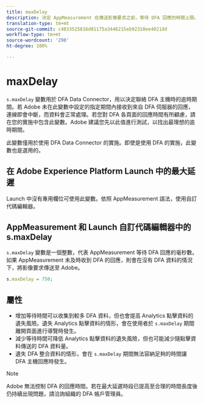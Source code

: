 ```yaml
---
title: maxDelay
description: 決定 AppMeasurement 在傳送影像要求之前，等待 DFA 回應的時間上限。
translation-type: tm+mt
source-git-commit: c4833525816d81175a3446215eb92310ee4021dd
workflow-type: tm+mt
source-wordcount: '298'
ht-degree: 100%

---
```



# maxDelay

`s.maxDelay` 變數用於 DFA Data Connector，用以決定聯絡 DFA 主機時的逾時期間。若 Adobe 未在此變數中設定的指定期間內接收到來自 DFA 伺服器的回應，連線即會中斷，而資料會正常處理。若您對 DFA 各頁面的回應時間有所顧慮，請在您的實施中包含此變數。Adobe 建議您先以此值進行測試，以找出最理想的逾時期間。

此變數僅用於使用 DFA Data Connector 的實施。即使是使用 DFA 的實施，此變數也是選用的。

## 在 Adobe Experience Platform Launch 中的最大延遲

Launch 中沒有專用欄位可使用此變數。依照 AppMeasurement 語法，使用自訂代碼編輯器。

## AppMeasurement 和 Launch 自訂代碼編輯器中的 s.maxDelay

`s.maxDelay` 變數是一個整數，代表 AppMeasurement 等待 DFA 回應的毫秒數。如果 AppMeasurement 未及時收到 DFA 的回應，則會在沒有 DFA 資料的情況下，將影像要求傳送至 Adobe。

```js
s.maxDelay = 750;
```

## 屬性

* 增加等待時間可以收集到較多 DFA 資料，但也會提高 Analytics 點擊資料的遺失風險。遺失 Analytics 點擊資料的情形，會在使用者於 `s.maxDelay` 期間離開頁面進行導覽時發生。
* 減少等待時間可降低 Analytics 點擊資料的遺失風險，但也可能減少隨點擊資料傳送的 DFA 資料量。
* 遺失 DFA 整合資料的情形，會在 `s.maxDelay` 期間無法容納足夠的時間讓 DFA 主機回應時發生。

>[!NOTE]
>
>Adobe 無法控制 DFA 的回應時間。若在最大延遲時段已提高至合理的時間長度後仍持續出現問題，請洽詢組織的 DFA 帳戶管理員。
